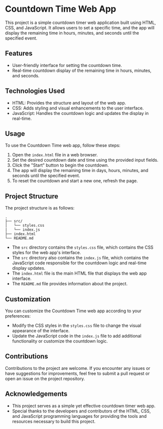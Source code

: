 # Countdown Time Web App

This project is a simple countdown timer web application built using HTML, CSS, and JavaScript. It allows users to set a specific time, and the app will display the remaining time in hours, minutes, and seconds until the specified event.

## Features

- User-friendly interface for setting the countdown time.
- Real-time countdown display of the remaining time in hours, minutes, and seconds.

## Technologies Used

- HTML: Provides the structure and layout of the web app.
- CSS: Adds styling and visual enhancements to the user interface.
- JavaScript: Handles the countdown logic and updates the display in real-time.

## Usage

To use the Countdown Time web app, follow these steps:

1. Open the `index.html` file in a web browser.
2. Set the desired countdown date and time using the provided input fields.
3. Click the "Start" button to begin the countdown.
4. The app will display the remaining time in days, hours, minutes, and seconds until the specified event.
5. To reset the countdown and start a new one, refresh the page.

## Project Structure

The project structure is as follows:

```
.
├── src/
│   └── styles.css
|   └── index.js
├── index.html
└── README.md
```

- The `src` directory contains the `styles.css` file, which contains the CSS styles for the web app's interface.
- The `src` directory also contains the `index.js` file, which contains the JavaScript code responsible for the countdown logic and real-time display updates.
- The `index.html` file is the main HTML file that displays the web app interface.
- The `README.md` file provides information about the project.

## Customization

You can customize the Countdown Time web app according to your preferences:

- Modify the CSS styles in the `styles.css` file to change the visual appearance of the interface.
- Update the JavaScript code in the `index.js` file to add additional functionality or customize the countdown logic.

## Contributions

Contributions to the project are welcome. If you encounter any issues or have suggestions for improvements, feel free to submit a pull request or open an issue on the project repository.


## Acknowledgements

- This project serves as a simple yet effective countdown timer web app.
- Special thanks to the developers and contributors of the HTML, CSS, and JavaScript programming languages for providing the tools and resources necessary to build this project.